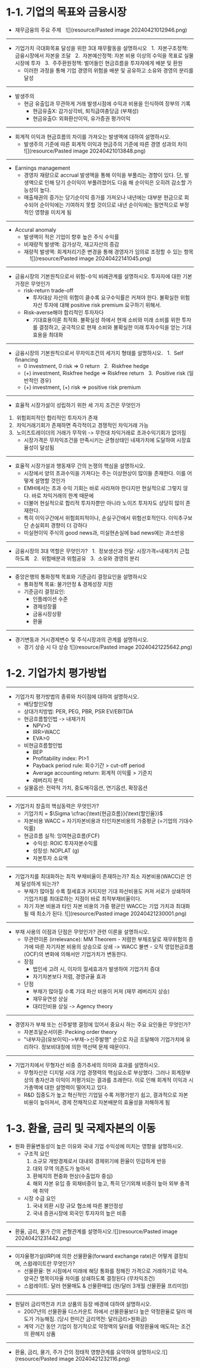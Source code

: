 # 1-1. 기업의 목표와 금융시장

  

- 재무금융의 주요 주제
  ![](resource/Pasted image 20240421012946.png)
---
  

- 기업가치 극대화목표 달성을 위한 3대 재무활동을 설명하시오
  1.  자본구조정책: 금융시장에서 자본을 조달
  2.  자본예산정책: 자본 비용 이상의 수익을 목표로 실물시장에 투자
  3.  주주환원정책: 벌어들인 현금흐름을 투자자에게 배분 및 환원
	 - 이러한 과정을 통해 기업 경영의 위험을 배분 및 공유하고 소유와 경영의 분리를 달성

---

- 발생주의
	- 현금 유출입과 무관하게 거래 발생시점에 수익과 비용을 인식하여 장부의 기록
		- 현금유출X: 감가상각비, 퇴직급여충당금 (부채성)
		- 현금유출O: 외화환산이익, 유가증권 평가이익

---

- 회계적 이익과 현금흐름의 차이를 가져오는 발생액에 대하여 설명하시오.
	- 발생주의 기준에 따른 회계적 이익과 현금주의 기준에 따른 경영 성과의 차이
    ![](resource/Pasted image 20240421013848.png)

  
---

- Earnings management
	- 경영자 재량으로 accrual 발생액을 통해 이익을 부풀리는 경향이 있다. 단, 발생액으로 인해 당기 순이익이 부풀려졌어도 다음 해 순이익은 오히려 감소할 가능성이 높다.
	- 매출채권의 증가는 당기순이익 증가를 가져오나 내년에는 대부분 현금으로 회수되어 순이익에는 기여하지 못할 것이므로 내년 순이익에는 필연적으로 부정적인 영향을 미치게 됨

  
---

- Accural anomaly
	- 발생액이 적은 기업이 향후 높은 주식 수익률
	- 비재량적 발생액: 감가상각, 재고자산의 증감
	- 재량적 발생액: 회계처리기준 변경을 통해 경영자가 임의로 조정할 수 있는 항목
    ![](resource/Pasted image 20240422141045.png)

  
---

- 금융시장의 기본원칙으로서 위험-수익 비례관계를 설명하시오. 투자자에 대한 기본 가정은 무엇인가
	- risk-return trade-off
		- 투자대상 자산의 위험이 클수록 요구수익률은 커져야 한다. 불확실한 위험자산 투자에 대해 positive risk premium 요구하기 위해서.
	- Risk-averse해야 합리적인 투자자다
		- 기대효용이론 최적화. 불확실성 하에서 현재 소비와 미래 소비를 위한 투자를 결정하고, 궁극적으로 현재 소비와 불확실한 미래 투자수익을 얻는 기대효용을 최대화

---  

- 금융시장의 기본원칙으로서 무차익조건의 세가지 형태를 설명하시오.
  1.  Self financing
	- 0 investment, 0 risk => 0 return
  2.  Riskfree hedge
	- (+) investment, Riskfree hedge => Riskfree return
  3.  Positive risk (일반적인 경우)
	- (+) investment, (+) risk => positive risk premium

---

- 효율적 시장가설이 성립하기 위한 세 가지 조건은 무엇인가
1.  위험회피적인 합리적인 투자자가 존재
2.  차익거래기회가 존재하면 즉각적이고 경쟁적인 차익거래 가능
3.  노이즈트레이더의 거래가 무작위 -> 무한대 차익거래로 초과수익기회가 없어짐
	- 시장가격은 무차익조건을 만족시키는 균형상태인 내재가치에 도달하여 시장효율성이 달성됨

---

- 효율적 시장가설과 행동재무 간의 논쟁의 핵심을 설명하시오.
	- 시장에서 양의 초과수익을 가져다는 주는 이상현상이 많이들 존재한다. 이를 어떻게 설명할 것인가
	- EMH에서는 초과 수익 기회는 바로 사라져야 한다지만 현실적으로 그렇지 않다. 바로 차익거래의 한계 때문에
	- 더불어 현실적으로 합리적 투자자뿐만 아니라 노이즈 투자자도 상당히 많이 존재한다.
	- 특히 이익구간에서 위험회피적이나, 손실구간에서 위험선호적인다. 이익추구보단 손실회피 경향이 더 강하다
	- 미실현이익 주식의 good news과, 미실현손실에 bad news에는 과소반응

  
---
- 금융시장의 3대 역할은 무엇인가?
  1.  정보생산과 전달: 시장가격=내재가치 근접하도록
  2.  위험배분과 위험공유
  3.  소유와 경영의 분리

---

- 중앙은행의 통화정책 목표와 기준금리 결정요인을 설명하시오
	- 통화정책 목표: 물가안정 & 경제성장 지원
	- 기준금리 결정요인:
		- 인플레이션 수준
		- 경제성장률
		- 금융시장상황
		- 환율

---

- 경기변동과 거시경제변수 및 주식시장과의 관계를 설명하시오.
	- 경기 상승 시 다 상승 ![](resource/Pasted image 20240421225642.png)

  

# 1-2. 기업가치 평가방법

  ---

- 기업가치 평가방법의 종류와 차이점에 대하여 설명하시오.
	- 배당할인모형
	- 상대가치방법: PER, PEG, PBR, PSR EV/EBITDA
	- 현금흐름할인법 -> 내재가치
		- NPV>0
		- IRR>WACC
		- EVA>0
	- 비현금흐름할인법
		- BEP
		- Profitability index: PI>1
		- Payback period rule: 회수기간 > cut-off period
		- Average accounting return: 회계적 이익률 > 기준치
		- 레버리지 분석
	- 실물옵션: 전략적 가치, 중도매각옵션, 연기옵션, 확장옵션

---  

- 기업가치 창출의 핵심동력은 무엇인가?
	- 기업가치 = $\Sigma \cfrac{\text{현금흐름}}{\text{할인율}}$
	- 자본비용 WACC = 자기자본비용과 타인자본비용의 가중평균 (=기업의 기대수익률)
	- 현금흐름 실적: 잉여현금흐름(FCF)
		- 수익성: ROIC 투자자본수익률
		- 성장성: NOPLAT (g)
		- 자본투자 소요액

---

- 기업가치를 최대화하는 최적 부채비율이 존재하는가? 최소 자본비용(WACC)은 언제 달성하게 되는가?
	- 부채가 많아질 수록 절세효과 커지지만 기대 파산비용도 커져 서로가 상쇄하여 기업가치를 최대로하는 지점이 바로 최적부채비율이다.
	- 자기 자본 비용과 타인 자본 비용의 가중 평균인 WACC는 기업 가치과 최대화 될 때 최소가 된다. ![](resource/Pasted image 20240421230001.png)

  
---
- 부채 사용의 이점과 단점은 무엇인가? 관련 이론을 설명하시오. 
	- 무관련이론 (irrelevance): MM Theorem - 저렴한 부채조달로 재무위험의 증가에 따른 자기자본 비용의 상승으로 상쇄 -> WACC 불변 - 오직 영업현금흐름(OCF)의 변화에 의해서만 기업가치가 변동한다.
	- 장점
		- 법인세 고려 시, 이자의 절세효과가 발생하여 기업가치 증대
		- 자기자본보다 저렴, 경영규율 효과
	- 단점
		- 부채가 많아질 수록 기대 파산 비용이 커져 (재무 레버리지 상승)
		- 재무유연성 상실
		- 대리인비용 상실 -> Agency theory

---

- 경영자가 부채 또는 신주발행 결정에 있어서 중요시 하는 주요 요인들은 무엇인가?
	- 자본조달순서이론: Pecking order theory
	- "내부자금(유보이익)->부채->신주발행" 순으로 자금 조달해야 기업가치에 유리하다. 정보비대칭에 의한 역선택 문제 때문이다.

---

- 기업가치에서 무형자산 비중 증가추세의 의미와 효과를 설명하시오.
	- 무형자산은 디지털 시대 기업 경쟁력의 핵심요소로 부상했다. 그러나 회계장부 상의 총자산과 이익이 저평가되는 결과를 초래한다. 이로 인해 회계적 이익과 시가총액에 대한 설명력이 떨어지고 있다.
	- R&D 집중도가 높고 혁신적인 기업일 수록 저평가받기 쉽고, 결과적으로 자본 비용이 높아져서, 경제 전채적으로 자본배분의 효율성을 저해하게 됨

  

# 1-3. 환율, 금리 및 국제자본의 이동

  
- 원화 환율변동성이 높은 이유와 국내 기업 수익성에 미치는 영향을 설명하시오.
	- 구조적 요인
		1. 소규모 개방경제로서 대내외 경제위기에 환율이 민감하게 반응
		2. 대외 무역 의존도가 높아서
		3. 환헤지의 편중화 현상(수출업자 중심)
		4. 해외 자본 유입 중 외채비중이 높고, 특히 단기외채 비중이 높아 외부 충격에 취약
	- 시장 수급 요인
		1. 국내 외환 시장 규모 협소에 따른 불안정성
		2. 국내 증권시장에 외국인 투자자의 높은 비중

---

- 환율, 금리, 물가 간의 균형관계를 설명하시오.![](resource/Pasted image 20240421231442.png)

---

- 이자율평가설(IRP)에 의한 선물환율(forward exchange rate)은 어떻게 결정되며, 스왑레이트란 무엇인가?
	- 선물환율: 현 시점에서 미래에 해당 통화를 정해진 가격으로 거래하기로 약속. 양국간 명목이자율 차이를 상쇄하도록 결정된다 (무차익조건)
	- 스왑레이트: 달러 현물매도 & 선물환매입 (원/달러 3개월 선물환율 프리미엄)

---

- 원달러 금리역전과 키코 상품의 등장 배경에 대하여 설명하시오.
	- 2007년의 선물환율 디스카운트 하에서 선물환율보다 높은 약정환율로 달러 매도가 가능해짐. (당시 한미간 금리역전: 달러금리>원화금)
	- 계약 기간 동안 기업이 정기적으로 약정액의 달러를 약정환율에 매도하는 조건의 환헤지 상품

---

- 환율, 금리, 물가, 주가 간의 정태적 영향관계를 요약하여 설명하시오.![](resource/Pasted image 20240421232116.png)